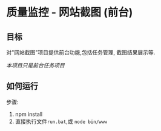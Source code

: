 # 质量监控 - 网站截图 (前台) #


## 目标 ##
对"网站截图"项目提供前台功能,包括任务管理, 截图结果展示等.

*本项目只是前台任务项目*

## 如何运行 ##
步骤:

1. npm install
2. 直接执行文件`run.bat`,或 `node bin/www`


